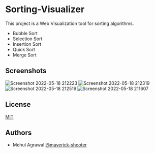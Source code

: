 # Sorting-Visualizer

This project is a Web Visualization tool for sorting algorithms.

- Bubble Sort
- Selection Sort
- Insertion Sort
- Quick Sort
- Merge Sort

## Screenshots
![Screenshot 2022-05-18 212223](https://user-images.githubusercontent.com/76998222/169091774-f8245986-7cbd-4c79-9ffd-f54f153706ba.png)
![Screenshot 2022-05-18 212319](https://user-images.githubusercontent.com/76998222/169091781-f647cb56-2a54-4029-9769-7bc6b37ddc95.png)
![Screenshot 2022-05-18 212519](https://user-images.githubusercontent.com/76998222/169091784-baa7f5af-1df4-4d8f-8887-96314e928d70.png)
![Screenshot 2022-05-18 211607](https://user-images.githubusercontent.com/76998222/169091787-288388e2-cc80-4162-b990-898e651c4ee8.png)


## License

[MIT](https://choosealicense.com/licenses/mit/)

## Authors

- Mehul Agrawal [@maverick-shooter](https://github.com/maverick-shooter)
